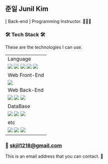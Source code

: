 ## 준일 Junil Kim
[ Back-end ] Programming Instructor. 🧑🏻‍🏫


### 🛠 Tech Stack 🛠
These are the technologies I can use.

<table>
  <tr>
    <td>Language</td>
  </tr>
  <tr>
    <td>
      <img src="https://img.shields.io/badge/JavaScript-F7DF1E?style=flat-square&logo=JavaScript&logoColor=black"/>
      <img src="https://img.shields.io/badge/TypeScript-3F75FF?style=flat-square&logo=TypeScript&logoColor=white"/>
      <img src="https://img.shields.io/badge/C++-00599C?style=flat-square&logo=C%2B%2B&logoColor=white"/>
      <img src="https://img.shields.io/badge/Java-007396?style=flat-square&logo=OpenJDK&logoColor=white"/>
      <img src="https://img.shields.io/badge/Python-3776AB?style=flat-square&logo=Python&logoColor=white"/>
    </td>
  </tr>
  <tr>
    <td>Web Front-End</td>
  </tr>
  <tr>
    <td>
      <img src="https://img.shields.io/badge/React-43BBFF?style=flat-square&logo=React&logoColor=white"/>
    </td>
  </tr>
  <tr>
    <td>Web Back-End</td>
  </tr>
  <tr>
    <td>
      <img src="https://img.shields.io/badge/JSP-FF3300?style=flat-square&logo=Java&logoColor=white"/>
      <img src="https://img.shields.io/badge/Spring-6DB33F?style=flat-square&logo=Spring&logoColor=white"/>
      <img src="https://img.shields.io/badge/Spring Boot-6DB33F?style=flat-square&logo=SpringBoot&logoColor=white"/>
    </td>
  </tr>
  <tr>
    <td>DataBase</td>
  </tr>
  <tr>
    <td>
      <img src="https://img.shields.io/badge/Oracle-F80000?style=flat-square&logo=Oracle&logoColor=white"/>
      <img src="https://img.shields.io/badge/MySQL-4479A1?style=flat-square&logo=MySQL&logoColor=white"/>
      <img src="https://img.shields.io/badge/MS SQL Server-CC2927?style=flat-square&logo=Microsoftsqlserver&logoColor=white"/>
    </td>
  </tr>
  <tr>
    <td>etc</td>
  </tr>
  <tr>
    <td>
      <img src="https://img.shields.io/badge/Adobe Photoshop-31A8FF?style=flat-square&logo=AdobePhotoshop&logoColor=white"/>
      <img src="https://img.shields.io/badge/Adobe Premiere Pro-9999FF?style=flat-square&logo=AdobePremierePro&logoColor=white"/>
      <img src="https://img.shields.io/badge/Pro Tools-7ACB10?style=flat-square&logo=ProTools&logoColor=white"/>
    </td>
  </tr>
</table>

### 📧 skjil1218@gmail.com
This is an email address that you can contact. 🙂
